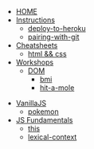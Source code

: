 - [HOME](/)
- [Instructions](/instructions/README.md)
  - [deploy-to-heroku](/instructions/deploy-to-heroku.md)
  - [pairing-with-git](/instructions/pairing-with-git.md)
- [Cheatsheets](/cheatsheets/README.md)
  - [html && css](/cheatsheets/html-css.md)
- [Workshops](/workshops/README.md)
  - [DOM](/workshops/DOM/README.md)
    - [bmi](/workshops/DOM/bmi.md)
    <!-- - [drawPixels](/workshops/DOM/drawPixels.md) -->
    - [hit-a-mole](/workshops/DOM/hit-a-mole.md)
<!--     - [image-slider](/workshops/DOM/image-slider.md)
    - [lyricoMania](/workshops/DOM/lyricoMania.md)
    - [wealthy-people](/workshops/DOM/wealthy-people.md) -->
  - [VanillaJS](/workshops/vanillajs/README.md)
    - [pokemon](/workshops/vanillajs/pokemon.md)
- [JS Fundamentals](/javascript/README.md)
  - [this](/javascript/this.md)
  - [lexical-context](/javascript/lexical-context.md)
